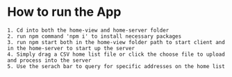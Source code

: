 # How to run the App

    1. Cd into both the home-view and home-server folder
    2. run npm command 'npm i' to install necessary packages 
    3. run npm start both in the home-view folder path to start client and in the home-server to start up the server
    4. Simply drag a CSV home list file or click the choose file to upload and process into the server
    5. Use the serach bar to query for specific addresses on the home list